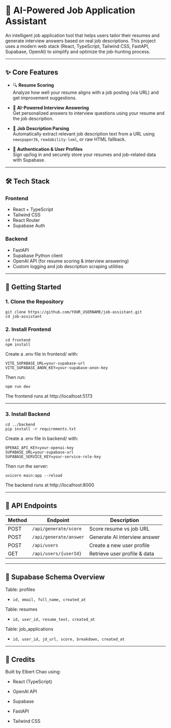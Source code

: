 # 💼 AI-Powered Job Application Assistant

An intelligent job application tool that helps users tailor their resumes and generate interview answers based on real job descriptions. This project uses a modern web stack (React, TypeScript, Tailwind CSS, FastAPI, Supabase, OpenAI) to simplify and optimize the job-hunting process.

---

## ✨ Core Features

- 🔍 **Resume Scoring**  
  Analyze how well your resume aligns with a job posting (via URL) and get improvement suggestions.

- 🤖 **AI-Powered Interview Answering**  
  Get personalized answers to interview questions using your resume and the job description.

- 📄 **Job Description Parsing**  
  Automatically extract relevant job description text from a URL using `newspaper3k`, `readability-lxml`, or raw HTML fallback.

- 🔐 **Authentication & User Profiles**  
  Sign up/log in and securely store your resumes and job-related data with Supabase.

---

## 🛠️ Tech Stack

### Frontend
- React + TypeScript
- Tailwind CSS
- React Router
- Supabase Auth

### Backend
- FastAPI
- Supabase Python client
- OpenAI API (for resume scoring & interview answering)
- Custom logging and job description scraping utilities

---

## 🚀 Getting Started

### 1. Clone the Repository

```
git clone https://github.com/YOUR_USERNAME/job-assistant.git
cd job-assistant
```

### 2. Install Frontend
```
cd frontend
npm install
```
Create a .env file in frontend/ with:
```
VITE_SUPABASE_URL=your-supabase-url
VITE_SUPABASE_ANON_KEY=your-supabase-anon-key
```
Then run:
```
npm run dev
```
The frontend runs at http://localhost:5173

---

### 3. Install Backend
```
cd ../backend
pip install -r requirements.txt
```
Create a .env file in backend/ with:
```
OPENAI_API_KEY=your-openai-key
SUPABASE_URL=your-supabase-url
SUPABASE_SERVICE_KEY=your-service-role-key
```
Then run the server:
```
uvicorn main:app --reload
```
The backend runs at http://localhost:8000

---

## 🧪 API Endpoints
| Method | Endpoint               | Description                  |
| ------ | ---------------------- | ---------------------------- |
| POST   | `/api/generate/score`  | Score resume vs job URL      |
| POST   | `/api/generate/answer` | Generate AI interview answer |
| POST   | `/api/users`           | Create a new user profile    |
| GET    | `/api/users/{userId}`  | Retrieve user profile & data |

---

## 🧱 Supabase Schema Overview
Table: profiles

- `id, email, full_name, created_at`

Table: resumes

- `id, user_id, resume_text, created_at`

Table: job_applications

- `id, user_id, jd_url, score, breakdown, created_at`

---

## 🧠 Credits
Built by Elbert Chao using:

- React (TypeScript)

- OpenAI API

- Supabase

- FastAPI

- Tailwind CSS
